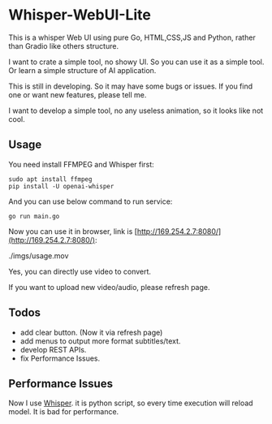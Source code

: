 # Whisper-WebUI-Lite
This is a whisper Web UI using pure Go, HTML,CSS,JS and Python, rather than Gradio like others structure.

I want to crate a simple tool, no showy UI. So you can use it as a simple tool. Or learn a simple structure of AI application.

This is still in developing. So it may have some bugs or issues. If you find one or want new features, please tell me.

I want to develop a simple tool, no any useless animation, so it looks like not cool.

## Usage
You need install FFMPEG and Whisper first:

```
sudo apt install ffmpeg
pip install -U openai-whisper
```

And you can use below command to run service:

```
go run main.go
```

Now you can use it in browser, link is [http://169.254.2.7:8080/](http://169.254.2.7:8080/):

./imgs/usage.mov

Yes, you can directly use video to convert.

If you want to upload new video/audio, please refresh page.

## Todos
- add clear button. (Now it via refresh page)
- add menus to output more format subtitles/text.
- develop REST APIs.
- fix Performance Issues.

## Performance Issues
Now I use [Whisper](https://github.com/openai/whisper). it is python script, so every time execution will reload model. It is bad for performance.

